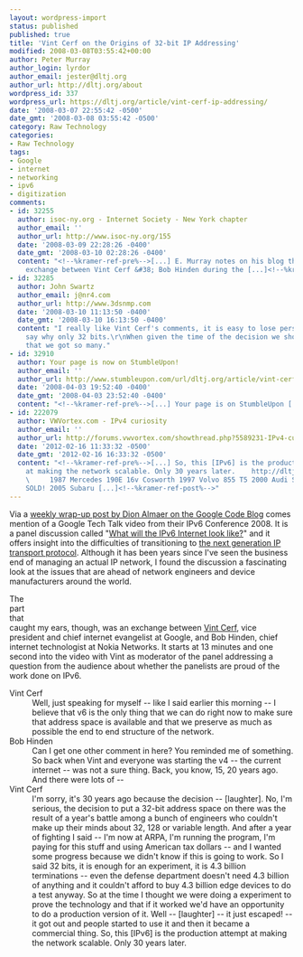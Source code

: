 ```yaml
---
layout: wordpress-import
status: published
published: true
title: 'Vint Cerf on the Origins of 32-bit IP Addressing'
modified: 2008-03-08T03:55:42+00:00
author: Peter Murray
author_login: lyrdor
author_email: jester@dltj.org
author_url: http://dltj.org/about
wordpress_id: 337
wordpress_url: https://dltj.org/article/vint-cerf-ip-addressing/
date: '2008-03-07 22:55:42 -0500'
date_gmt: '2008-03-08 03:55:42 -0500'
category: Raw Technology
categories:
- Raw Technology
tags:
- Google
- internet
- networking
- ipv6
- digitization
comments:
- id: 32255
  author: isoc-ny.org - Internet Society - New York chapter
  author_email: ''
  author_url: http://www.isoc-ny.org/155
  date: '2008-03-09 22:28:26 -0400'
  date_gmt: '2008-03-10 02:28:26 -0400'
  content: "<!--%kramer-ref-pre%-->[...] E. Murray notes on his blog the following
    exchange between Vint Cerf &#38; Bob Hinden during the [...]<!--%kramer-ref-post%-->"
- id: 32285
  author: John Swartz
  author_email: j@nr4.com
  author_url: http://www.3dsnmp.com
  date: '2008-03-10 11:13:50 -0400'
  date_gmt: '2008-03-10 16:13:50 -0400'
  content: "I really like Vint Cerf's comments, it is easy to lose perspective and
    say why only 32 bits.\r\nWhen given the time of the decision we should be glad
    that we got so many."
- id: 32910
  author: Your page is now on StumbleUpon!
  author_email: ''
  author_url: http://www.stumbleupon.com/url/dltj.org/article/vint-cerf-ip-addressing/
  date: '2008-04-03 19:52:40 -0400'
  date_gmt: '2008-04-03 23:52:40 -0400'
  content: "<!--%kramer-ref-pre%-->[...] Your page is on StumbleUpon [...]<!--%kramer-ref-post%-->"
- id: 222079
  author: VWVortex.com - IPv4 curiosity
  author_email: ''
  author_url: http://forums.vwvortex.com/showthread.php?5589231-IPv4-curiosity
  date: '2012-02-16 11:33:32 -0500'
  date_gmt: '2012-02-16 16:33:32 -0500'
  content: "<!--%kramer-ref-pre%-->[...] So, this [IPv6] is the production attempt
    at making the network scalable. Only 30 years later.    http://dltj.org/article/vint-cerf-ip-addressing/
    \     1987 Mercedes 190E 16v Cosworth 1997 Volvo 855 T5 2000 Audi S4 Stage 3-
    SOLD! 2005 Subaru [...]<!--%kramer-ref-post%-->"
---
```

<p>Via a <a href="http://google-code-updates.blogspot.com/2008/03/code-review-no-more-contact-scraping.html" title="Google Code Blog: The Code Review: No more contact scraping, sync your calendar, and Gears in your pocket">weekly wrap-up post by Dion Almaer on the Google Code Blog</a> comes mention of a Google Tech Talk video from their IPv6 Conference 2008.   It is a panel discussion called "<a href="http://www.youtube.com/watch?v=mZo69JQoLb8" title="YouTube - Google IPv6 Conference 2008:  What will the IPv6 Internet look like?">What will the IPv6 Internet look like?</a>" and it offers insight into the difficulties of transitioning to <a href="http://www.ipv6.org/" title="IPv6: The Next Generation Internet!">the next generation IP transport protocol</a>.  Although it has been years since I've seen the business end of managing an actual IP network, I found the discussion a fascinating look at the issues that are ahead of network engineers and device manufacturers around the world.</p>
<div style="float:right;width:410;padding:0 0 2.5em 3.5em">
<object type="application/x-shockwave-flash" data="http://www.youtube.com/v/mZo69JQoLb8#13m1s" width="400" height="326"><param name="movie" value="http://www.youtube.com/v/mZo69JQoLb8#13m1s" /><param name="FlashVars" value="playerMode=embedded" /></object></div>
<p>The part that caught my ears, though, was an exchange between <a href="http://en.wikipedia.org/wiki/Vinton_Cerf" title="Vint Cerf article on Wikipedia">Vint Cerf</a>, vice president and chief internet evangelist at Google, and Bob Hinden, chief internet technologist at Nokia Networks.  It starts at 13 minutes and one second into the video with Vint as moderator of the panel addressing a question from the audience about whether the panelists are proud of the work done on IPv6.</p>
<dl>
<dt class="speaker">Vint Cerf</dt>
<dd>Well, just speaking for myself -- like I said earlier this morning -- I believe that v6 is the only thing that we can do right now to make sure that address space is available and that we preserve as much as possible the end to end structure of the network.</dd>
<dt class="speaker">Bob Hinden</dt>
<dd>Can I get one other comment in here?  You reminded me of something.  So back when Vint and everyone was starting the v4 -- the current internet -- was not a sure thing.  Back, you know, 15, 20 years ago.  And there were lots of --</dd>
<dt class="speaker">Vint Cerf</dt>
<dd>I'm sorry, it's 30 years ago because the decision -- [laughter].  No, I'm serious, the decision to put a 32-bit address space on there was the result of a year's battle among a bunch of engineers who couldn't make up their minds about 32, 128 or variable length.  And after a year of fighting I said -- I'm now at ARPA, I'm running the program, I'm paying for this stuff and using American tax dollars -- and I wanted some progress because we didn't know if this is going to work.  So I said 32 bits, it is enough for an experiment, it is 4.3 billion terminations -- even the defense department doesn't need 4.3 billion of anything and it couldn't afford to buy 4.3 billion edge devices to do a test anyway.  So at the time I thought we were doing a experiment to prove the technology and that if it worked we'd have an opportunity to do a production version of it.  Well -- [laughter] -- it just escaped! -- it got out and people started to use it and then it became a commercial thing.  So, this [IPv6] is the production attempt at making the network scalable.  Only 30 years later.</dd>
</dl>
